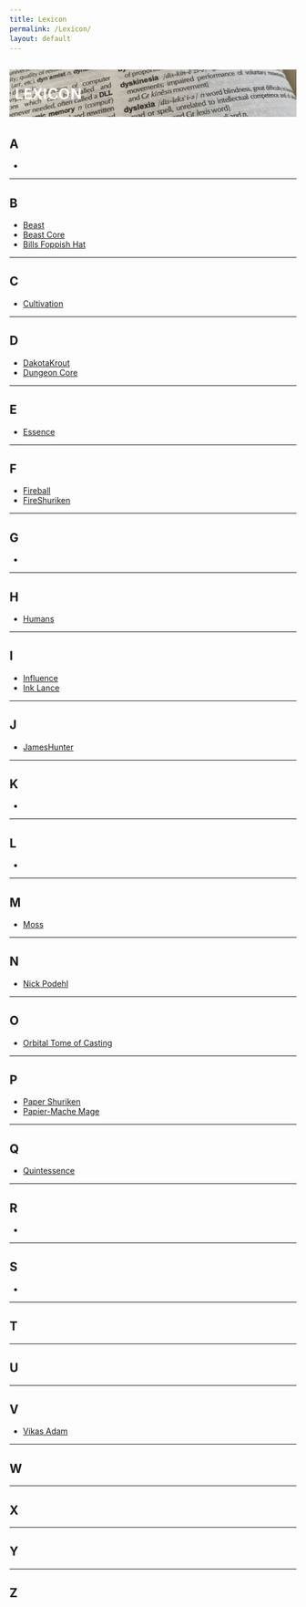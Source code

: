 ```yaml
---
title: Lexicon
permalink: /Lexicon/
layout: default
---
```

![lexicon](images/banners/lexicon.png)
---
## A
- 

---
## B

- [Beast](_Lexicon/Beast.md)
- [Beast Core](_Lexicon/BeastCore.md)
- [Bills Foppish Hat](_Lexicon/BillsFoppishHat.md)

---
## C
- [Cultivation](_Lexicon/Cultivation.md)

---
## D
- [DakotaKrout](_Lexicon/DakotaKrout.md)
- [Dungeon Core](_Lexicon/DungeonCore.md)

---
## E
- [Essence](_Lexicon/Essence.md)

---
## F
- [Fireball](_Lexicon/Fireball.md)
- [FireShuriken](_Lexicon/FireShuriken.md)

---
## G
- 

---
## H
- [Humans](_Lexicon/Humans.md)

---
## I
- [Influence](_Lexicon/Influence.md)
- [Ink Lance](_Lexicon/InkLance.md)

---
## J
- [JamesHunter](_Lexicon/JamesHunter.md)

---
## K
- 

---
## L
- 

---
## M
- [Moss](_Lexicon/Moss.md)

---
## N
- [Nick Podehl](_Lexicon/NickPodehl.md)

---
## O
- [Orbital Tome of Casting](_Lexicon/OrbitalTomeofCasting.md)

---
## P
- [Paper Shuriken](_Lexicon/PaperShuriken.md)
- [Papier-Mache Mage](_Lexicon/Papier-MacheMage.md)

---
## Q
- [Quintessence](_Lexicon/Essence.md)

---
## R
- 

---
## S
- 

---
## T

---
## U

---
## V
- [Vikas Adam](_Lexicon/VikasAdam.md)

---
## W

---
## X

---
## Y

---
## Z
